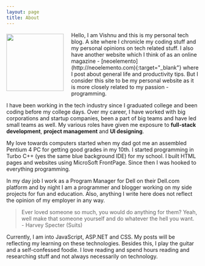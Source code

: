 ```yaml
---
layout: page
title: About
---
```

<div class="center">
    <img class="circle responsive-img center" src="http://res.cloudinary.com/vishnupadmanabhan/image/upload/v1491302323/favicon.jpg" style="float: left; margin: 5px 20px 5px 0; width: 150px; height: 150px;">
</div>     
Hello, I am Vishnu and this is my personal tech blog. A site where I chronicle my coding stuff and my personal opinions on tech related stuff. I also have another website which I think of as an online magazine - [neoelemento](http://neoelemento.com){:target="_blank"} where I post about general life and productivity tips. But I consider this site to be my personal website as it is more closely related to my passion - programming.

I have been working in the tech industry since I graduated college and been coding before my college days. Over my career, I have worked with big corporations and startup companies, been a part of big teams and have led small teams as well. My various roles have given me exposure to **full-stack development**, **project management** and **UI designing**.

My love towards computers started when my dad got me an assembled Pentium 4 PC for getting good grades in my 10th. I started programming in Turbo C++ (yes the same blue background IDE) for my school. I built HTML pages and websites using MicroSoft FrontPage. Since then I was hooked to everything programming.

In my day job I work as a Program Manager for Dell on their Dell.com platform and by night I am a programmer and blogger working on my side projects for fun and education. Also, anything I write here does not reflect the opinion of my employer in any way.

>Ever loved someone so much, you would do anything for them? Yeah, well make that someone yourself and do whatever the hell you want.<br> - Harvey Specter (Suits)

Currently, I am into JavaScript, ASP.NET and CSS. My posts will be reflecting my learning on these technologies. Besides this, I play the guitar and a self-confessed foodie. I love reading and spend hours reading and researching stuff and not always necessarily on technology.